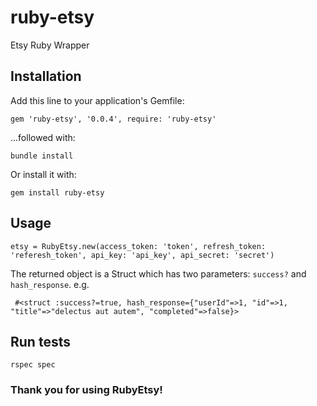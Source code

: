 # ruby-etsy
Etsy Ruby Wrapper

## Installation
Add this line to your application's Gemfile:

```
gem 'ruby-etsy', '0.0.4', require: 'ruby-etsy'
```

...followed with:
```
bundle install
```

Or install it with:
```
gem install ruby-etsy
```

## Usage
```
etsy = RubyEtsy.new(access_token: 'token', refresh_token: 'referesh_token', api_key: 'api_key', api_secret: 'secret')
```

The returned object is a Struct which has two parameters: `success?` and `hash_response`. e.g.

```
 #<struct :success?=true, hash_response={"userId"=>1, "id"=>1, "title"=>"delectus aut autem", "completed"=>false}> 
```

## Run tests

```
rspec spec
```

### Thank you for using RubyEtsy!


